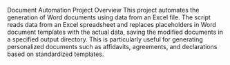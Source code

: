 Document Automation Project
Overview
This project automates the generation of Word documents using data from an Excel file. The script reads data from an Excel spreadsheet and replaces placeholders in Word document templates with the actual data, saving the modified documents in a specified output directory. This is particularly useful for generating personalized documents such as affidavits, agreements, and declarations based on standardized templates.